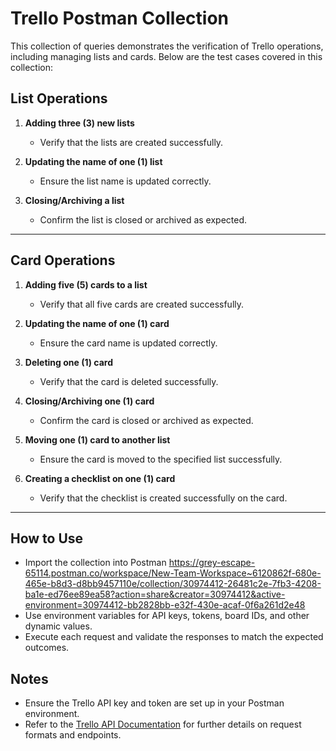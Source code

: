 # Trello Postman Collection

This collection of queries demonstrates the verification of Trello operations, including managing lists and cards. Below are the test cases covered in this collection:

## List Operations

1. **Adding three (3) new lists**  
   - Verify that the lists are created successfully.  

2. **Updating the name of one (1) list**  
   - Ensure the list name is updated correctly.  

3. **Closing/Archiving a list**  
   - Confirm the list is closed or archived as expected.  

---

## Card Operations

1. **Adding five (5) cards to a list**  
   - Verify that all five cards are created successfully.  

2. **Updating the name of one (1) card**  
   - Ensure the card name is updated correctly.  

3. **Deleting one (1) card**  
   - Verify that the card is deleted successfully.  

4. **Closing/Archiving one (1) card**  
   - Confirm the card is closed or archived as expected.  

5. **Moving one (1) card to another list**  
   - Ensure the card is moved to the specified list successfully.  

6. **Creating a checklist on one (1) card**  
   - Verify that the checklist is created successfully on the card.  

---

## How to Use

- Import the collection into Postman https://grey-escape-65114.postman.co/workspace/New-Team-Workspace~6120862f-680e-465e-b8d3-d8bb9457110e/collection/30974412-26481c2e-7fb3-4208-ba1e-ed76ee89ea58?action=share&creator=30974412&active-environment=30974412-bb2828bb-e32f-430e-acaf-0f6a261d2e48
- Use environment variables for API keys, tokens, board IDs, and other dynamic values.
- Execute each request and validate the responses to match the expected outcomes.

## Notes

- Ensure the Trello API key and token are set up in your Postman environment.
- Refer to the [Trello API Documentation](https://developer.atlassian.com/cloud/trello/rest/) for further details on request formats and endpoints.

